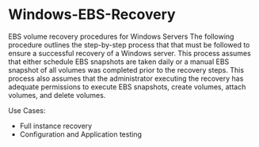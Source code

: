 # Windows-EBS-Recovery
EBS volume recovery procedures for Windows Servers
The following procedure outlines the step-by-step process that that must be followed to ensure a successful recovery of a Windows server.  This process assumes that either schedule EBS snapshots are taken daily or a manual EBS snapshot of all volumes was completed prior to the recovery steps.  This process also assumes that the administrator executing the recovery has adequate permissions to execute EBS snapshots, create volumes, attach volumes, and delete volumes.  

Use Cases:
- Full instance recovery
- Configuration and Application testing

